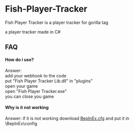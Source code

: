 # Fish-Player-Tracker
Fish Player Tracker is a player tracker for gorilla tag


a player tracker made in C#

## FAQ

#### How do i use?

Answer: \
add your webhook to the code \
put "Fish Player Tracker Lib.dll" in "plugins" \
open your game \
open "Fish Player Tracker.exe" \
you can close you game 


#### Why is it not working

Answer: if it is not working download [BepInEx.cfg](https://github.com/official-notfishvr/Fish-Player-Tracker/blob/main/BepInEx.cfg) and put it in \BepInEx\config
